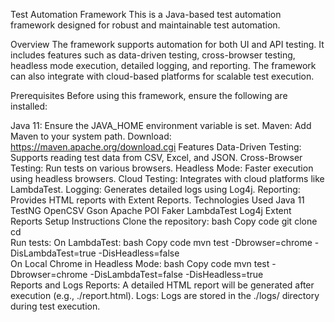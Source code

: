 Test Automation Framework
This is a Java-based test automation framework designed for robust and maintainable test automation.

Overview
The framework supports automation for both UI and API testing. It includes features such as data-driven testing, cross-browser testing, headless mode execution, detailed logging, and reporting. The framework can also integrate with cloud-based platforms for scalable test execution.

Prerequisites
Before using this framework, ensure the following are installed:

Java 11: Ensure the JAVA_HOME environment variable is set.
Maven: Add Maven to your system path.
Download: https://maven.apache.org/download.cgi
Features
Data-Driven Testing: Supports reading test data from CSV, Excel, and JSON.
Cross-Browser Testing: Run tests on various browsers.
Headless Mode: Faster execution using headless browsers.
Cloud Testing: Integrates with cloud platforms like LambdaTest.
Logging: Generates detailed logs using Log4j.
Reporting: Provides HTML reports with Extent Reports.
Technologies Used
Java 11
TestNG
OpenCSV
Gson
Apache POI
Faker
LambdaTest
Log4j
Extent Reports
Setup Instructions
Clone the repository:
bash
Copy code
git clone <repository-url>  
cd <repository-folder>  
Run tests:
On LambdaTest:
bash
Copy code
mvn test -Dbrowser=chrome -DisLambdaTest=true -DisHeadless=false  
On Local Chrome in Headless Mode:
bash
Copy code
mvn test -Dbrowser=chrome -DisLambdaTest=false -DisHeadless=true  
Reports and Logs
Reports: A detailed HTML report will be generated after execution (e.g., ./report.html).
Logs: Logs are stored in the ./logs/ directory during test execution.
